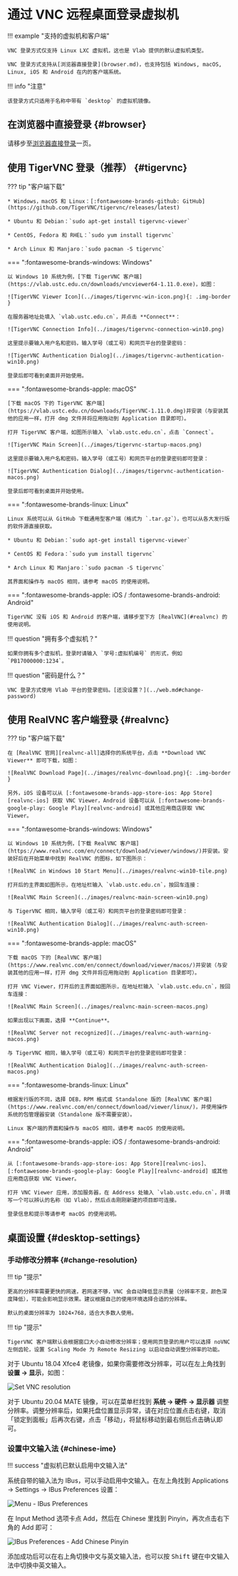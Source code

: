 # 通过 VNC 远程桌面登录虚拟机

!!! example "支持的虚拟机和客户端"

    VNC 登录方式仅支持 Linux LXC 虚拟机，这也是 Vlab 提供的默认虚拟机类型。

    VNC 登录方式支持从[浏览器直接登录](browser.md)，也支持包括 Windows, macOS, Linux, iOS 和 Android 在内的客户端系统。

!!! info "注意"

    该登录方式只适用于名称中带有 `desktop` 的虚拟机镜像。

## 在浏览器中直接登录 {#browser}

请移步至[浏览器直接登录](browser.md)一页。

## 使用 TigerVNC 登录（推荐） {#tigervnc}

??? tip "客户端下载"

    * Windows，macOS 和 Linux：[:fontawesome-brands-github: GitHub](https://github.com/TigerVNC/tigervnc/releases/latest)

    * Ubuntu 和 Debian：`sudo apt-get install tigervnc-viewer`

    * CentOS, Fedora 和 RHEL：`sudo yum install tigervnc`

    * Arch Linux 和 Manjaro：`sudo pacman -S tigervnc`

=== ":fontawesome-brands-windows: Windows"

    以 Windows 10 系统为例，[下载 TigerVNC 客户端](https://vlab.ustc.edu.cn/downloads/vncviewer64-1.11.0.exe)，如图：

    ![TigerVNC Viewer Icon](../images/tigervnc-win-icon.png){: .img-border }

    在服务器地址处填入 `vlab.ustc.edu.cn`，并点击 **Connect**：

    ![TigerVNC Connection Info](../images/tigervnc-connection-win10.png)

    这里提示要输入用户名和密码，输入学号（或工号）和网页平台的登录密码：

    ![TigerVNC Authentication Dialog](../images/tigervnc-authentication-win10.png)

    登录后即可看到桌面并开始使用。

=== ":fontawesome-brands-apple: macOS"

    [下载 macOS 下的 TigerVNC 客户端](https://vlab.ustc.edu.cn/downloads/TigerVNC-1.11.0.dmg)并安装（与安装其他的应用一样，打开 dmg 文件并将应用拖动到 Application 目录即可）。

    打开 TigerVNC 客户端，如图所示输入 `vlab.ustc.edu.cn`，点击 `Connect`。

    ![TigerVNC Main Screen](../images/tigervnc-startup-macos.png)

    这里提示要输入用户名和密码，输入学号（或工号）和网页平台的登录密码即可登录：

    ![TigerVNC Authentication Dialog](../images/tigervnc-authentication-macos.png)

    登录后即可看到桌面并开始使用。

=== ":fontawesome-brands-linux: Linux"

    Linux 系统可以从 GitHub 下载通用型客户端（格式为 `.tar.gz`），也可以从各大发行版的软件源直接获取。

    * Ubuntu 和 Debian：`sudo apt-get install tigervnc-viewer`

    * CentOS 和 Fedora：`sudo yum install tigervnc`

    * Arch Linux 和 Manjaro：`sudo pacman -S tigervnc`

    其界面和操作与 macOS 相同，请参考 macOS 的使用说明。

=== ":fontawesome-brands-apple: iOS / :fontawesome-brands-android: Android"

    TigerVNC 没有 iOS 和 Android 的客户端，请移步至下方 [RealVNC](#realvnc) 的使用说明。

!!! question "拥有多个虚拟机？"

    如果你拥有多个虚拟机，登录时请输入 `学号:虚拟机编号` 的形式，例如 `PB17000000:1234`。

!!! question "密码是什么？"

    VNC 登录方式使用 Vlab 平台的登录密码。[还没设置？](../web.md#change-password)

## 使用 RealVNC 客户端登录 {#realvnc}

??? tip "客户端下载"

    在 [RealVNC 官网][realvnc-all]选择你的系统平台，点击 **Download VNC Viewer** 即可下载，如图：

    ![RealVNC Download Page](../images/realvnc-download.png){: .img-border }

    另外，iOS 设备可以从 [:fontawesome-brands-app-store-ios: App Store][realvnc-ios] 获取 VNC Viewer，Android 设备可以从 [:fontawesome-brands-google-play: Google Play][realvnc-android] 或其他应用商店获取 VNC Viewer。

  [realvnc-all]: https://www.realvnc.com/en/connect/download/viewer/
  [realvnc-ios]: https://apps.apple.com/us/app/vnc-viewer-remote-desktop/id352019548
  [realvnc-android]: https://play.google.com/store/apps/details?id=com.realvnc.viewer.android

=== ":fontawesome-brands-windows: Windows"

    以 Windows 10 系统为例，[下载 RealVNC 客户端](https://www.realvnc.com/en/connect/download/viewer/windows/)并安装。安装好后在开始菜单中找到 RealVNC 的图标，如下图所示：

    ![RealVNC in Windows 10 Start Menu](../images/realvnc-win10-tile.png)

    打开后的主界面如图所示，在地址栏输入 `vlab.ustc.edu.cn`，按回车连接：

    ![RealVNC Main Screen](../images/realvnc-main-screen-win10.png)

    与 TigerVNC 相同，输入学号（或工号）和网页平台的登录密码即可登录：

    ![RealVNC Authentication Dialog](../images/realvnc-auth-screen-win10.png)

=== ":fontawesome-brands-apple: macOS"

    下载 macOS 下的 [RealVNC 客户端](https://www.realvnc.com/en/connect/download/viewer/macos/)并安装（与安装其他的应用一样，打开 dmg 文件并将应用拖动到 Application 目录即可）。

    打开 VNC Viewer，打开后的主界面如图所示，在地址栏输入 `vlab.ustc.edu.cn`，按回车连接：

    ![RealVNC Main Screen](../images/realvnc-main-screen-macos.png)

    如果出现以下画面，选择 **Continue**。

    ![RealVNC Server not recognized](../images/realvnc-auth-warning-macos.png)

    与 TigerVNC 相同，输入学号（或工号）和网页平台的登录密码即可登录：

    ![RealVNC Authentication Dialog](../images/realvnc-auth-screen-macos.png)

=== ":fontawesome-brands-linux: Linux"

    根据发行版的不同，选择 DEB，RPM 格式或 Standalone 版的 [RealVNC 客户端](https://www.realvnc.com/en/connect/download/viewer/linux/)，并使用操作系统的包管理器安装（Standalone 版不需要安装）。

    Linux 客户端的界面和操作与 macOS 相同，请参考 macOS 的使用说明。

=== ":fontawesome-brands-apple: iOS / :fontawesome-brands-android: Android"

    从 [:fontawesome-brands-app-store-ios: App Store][realvnc-ios]、[:fontawesome-brands-google-play: Google Play][realvnc-android] 或其他应用商店获取 VNC Viewer。

    打开 VNC Viewer 应用，添加服务器，在 Address 处输入 `vlab.ustc.edu.cn`，并填写一个可以辨认的名称（如 Vlab），然后点击刚刚新建的项目即可连接。

    登录信息和提示等请参考 macOS 的使用说明。

## 桌面设置 {#desktop-settings}

### 手动修改分辨率 {#change-resolution}

!!! tip "提示"

    更高的分辨率需要更快的网速，若网速不够，VNC 会自动降低显示质量（分辨率不变，颜色深度降低），可能会影响显示效果。建议根据自己的使用环境选择合适的分辨率。

    默认的桌面分辨率为 1024×768，适合大多数人使用。

!!! tip "提示"

    TigerVNC 客户端默认会根据窗口大小自动修改分辨率；使用网页登录的用户可以选择 noVNC 左侧齿轮，设置 Scaling Mode 为 Remote Resizing 以启动自动调整分辨率的功能。

对于 Ubuntu 18.04 Xfce4 老镜像，如果你需要修改分辨率，可以在左上角找到 **设置 → 显示**，如图：

![Set VNC resolution](../images/vnc-change-resolution.png)

对于 Ubuntu 20.04 MATE 镜像，可以在菜单栏找到 **系统 → 硬件 → 显示器** 调整分辨率。调整分辨率后，如果托盘位置显示异常，请在对应位置点击右键，取消「锁定到面板」后再次右键，点击「移动」，将鼠标移动到最右侧后点击确认即可。

### 设置中文输入法 {#chinese-ime}

!!! success "虚拟机已默认启用中文输入法"

系统自带的输入法为 IBus，可以手动启用中文输入。在左上角找到 Applications → Settings → IBus Preferences 设置：

![Menu - IBus Preferences](../images/menu-ibus-settings.png)

在 Input Method 选项卡点 Add，然后在 Chinese 里找到 Pinyin，再次点击右下角的 Add 即可：

![IBus Preferences - Add Chinese Pinyin](../images/ibus-add-pinyin.png)

添加成功后可以在右上角切换中文与英文输入法，也可以按 <kbd>Shift</kbd> 键在中文输入法中切换中英文输入。
